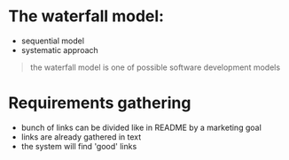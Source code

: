 # The waterfall model:

* sequential model
* systematic approach

> the waterfall model is one of possible software development models

# Requirements gathering

- bunch of links can be divided like in README by a marketing goal
- links are already gathered in text
- the system will find 'good' links
